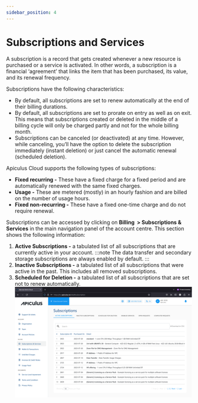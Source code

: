 ```yaml
---
sidebar_position: 4
---
```

# Subscriptions and Services

A subscription is a record that gets created whenever a new resource is purchased or a service is activated. In other words, a subscription is a financial ‘agreement’ that links the item that has been purchased, its value, and its renewal frequency.

Subscriptions have the following characteristics:

- By default, all subscriptions are set to renew automatically at the end of their billing durations.
- By default, all subscriptions are set to prorate on entry as well as on exit. This means that subscriptions created or deleted in the middle of a billing cycle will only be charged partly and not for the whole billing month.
- Subscriptions can be canceled (or deactivated) at any time. However, while canceling, you’ll have the option to delete the subscription immediately (instant deletion) or just cancel the automatic renewal (scheduled deletion).

Apiculus Cloud supports the following types of subscriptions:

- **Fixed recurring -** These have a fixed charge for a fixed period and are automatically renewed with the same fixed charges.
- **Usage -** These are metered (mostly) in an hourly fashion and are billed on the number of usage hours.
- **Fixed non-recurring -** These have a fixed one-time charge and do not require renewal.

Subscriptions can be accessed by clicking on **Billing  > Subscriptions & Services** in the main navigation panel of the account centre. This section shows the following information:

1. **Active Subscriptions -** a tabulated list of all subscriptions that are currently active in your account.
   :::note
   The data transfer and secondary storage subscriptions are always enabled by default.
   :::
2. **Inactive Subscriptions -** a tabulated list of all subscriptions that were active in the past. This includes all removed subscriptions.
3. **Scheduled for Deletion -** a tabulated list of all subscriptions that are set not to renew automatically.
	![Subscriptions and Services](img/SubscriptionsandServices.png)
